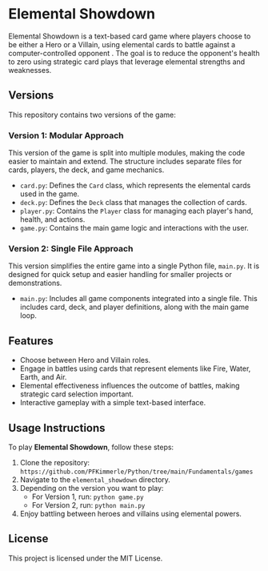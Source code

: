 # Elemental Showdown

Elemental Showdown is a text-based card game where players choose to be either a Hero or a Villain, using elemental cards to battle against a computer-controlled opponent . The goal is to reduce the opponent's health to zero using strategic card plays that leverage elemental strengths and weaknesses.

## Versions

This repository contains two versions of the game:

### Version 1: Modular Approach
This version of the game is split into multiple modules, making the code easier to maintain and extend. The structure includes separate files for cards, players, the deck, and game mechanics.

- `card.py`: Defines the `Card` class, which represents the elemental cards used in the game.
- `deck.py`: Defines the `Deck` class that manages the collection of cards.
- `player.py`: Contains the `Player` class for managing each player's hand, health, and actions.
- `game.py`: Contains the main game logic and interactions with the user.

### Version 2: Single File Approach
This version simplifies the entire game into a single Python file, `main.py`. It is designed for quick setup and easier handling for smaller projects or demonstrations.

- `main.py`: Includes all game components integrated into a single file. This includes card, deck, and player definitions, along with the main game loop.

## Features
- Choose between Hero and Villain roles.
- Engage in battles using cards that represent elements like Fire, Water, Earth, and Air.
- Elemental effectiveness influences the outcome of battles, making strategic card selection important.
- Interactive gameplay with a simple text-based interface.


## Usage Instructions

To play **Elemental Showdown**, follow these steps:
1. Clone the repository: `https://github.com/PFKimmerle/Python/tree/main/Fundamentals/games`
2. Navigate to the `elemental_showdown` directory.
3. Depending on the version you want to play:
   - For Version 1, run: `python game.py`
   - For Version 2, run: `python main.py`
4. Enjoy battling between heroes and villains using elemental powers.

## License
This project is licensed under the MIT License.